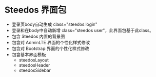 Steedos 界面包 
===

- 登录页body自动生成 class="steedos login"
- 登录和在body中自动新增 class="steedos user"，此界面包基于此class。
- 包含 Steedos 内置的背景图
- 包含对 AdminLTE 界面的个性化样式修改
- 包含对 Bootstrap 界面的个性化样式修改
- 包含基本界面模板 
  - steedosLayout
  - steedosHeader
  - steedosSidebar
